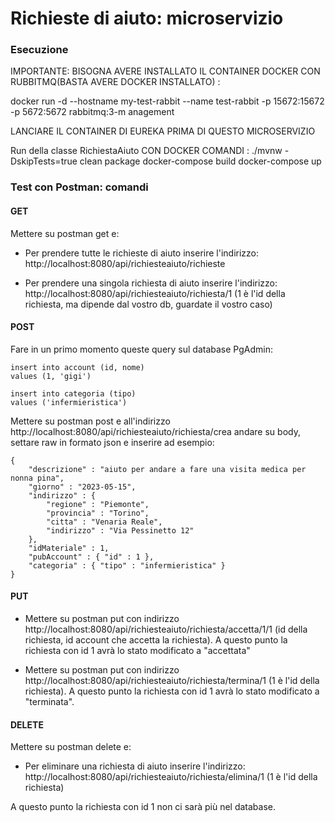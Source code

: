 # Richieste di aiuto: microservizio

### Esecuzione
IMPORTANTE: BISOGNA AVERE INSTALLATO IL CONTAINER DOCKER CON RUBBITMQ(BASTA AVERE DOCKER INSTALLATO) :

docker run -d --hostname my-test-rabbit --name test-rabbit -p 15672:15672 -p 5672:5672 rabbitmq:3-m anagement

LANCIARE IL CONTAINER DI EUREKA PRIMA DI QUESTO MICROSERVIZIO

Run della classe RichiestaAiuto CON DOCKER COMANDI :
./mvnw -DskipTests=true clean package
docker-compose build 
docker-compose up

### Test con Postman: comandi

#### GET
Mettere su postman get e:
* Per prendere tutte le richieste di aiuto inserire l'indirizzo: http://localhost:8080/api/richiesteaiuto/richieste

* Per prendere una singola richiesta di aiuto inserire l'indirizzo: http://localhost:8080/api/richiesteaiuto/richiesta/1 (1 è l'id della richiesta, ma dipende dal vostro db, guardate il vostro caso)



#### POST
Fare in un primo momento queste query sul database PgAdmin:
```
insert into account (id, nome)
values (1, 'gigi')
```
```
insert into categoria (tipo)
values ('infermieristica')
```

Mettere su postman post e all'indirizzo http://localhost:8080/api/richiesteaiuto/richiesta/crea
andare su body, settare raw in formato json e inserire ad esempio:
```
{
    "descrizione" : "aiuto per andare a fare una visita medica per nonna pina",
    "giorno" : "2023-05-15",
    "indirizzo" : {
        "regione" : "Piemonte",
        "provincia" : "Torino",
        "citta" : "Venaria Reale",
        "indirizzo" : "Via Pessinetto 12"
    },
    "idMateriale" : 1,
    "pubAccount" : { "id" : 1 },
    "categoria" : { "tipo" : "infermieristica" }
}
```

#### PUT
- Mettere su postman put con indirizzo http://localhost:8080/api/richiesteaiuto/richiesta/accetta/1/1 (id della richiesta, id account che accetta la richiesta).
A questo punto la richiesta con id 1 avrà lo stato modificato a "accettata"


- Mettere su postman put con indirizzo http://localhost:8080/api/richiesteaiuto/richiesta/termina/1 (1 è l'id della richiesta).
A questo punto la richiesta con id 1 avrà lo stato modificato a "terminata".


#### DELETE
Mettere su postman delete e:
* Per eliminare una richiesta di aiuto inserire l'indirizzo: http://localhost:8080/api/richiesteaiuto/richiesta/elimina/1 (1 è l'id della richiesta)

A questo punto la richiesta con id 1 non ci sarà più nel database.
